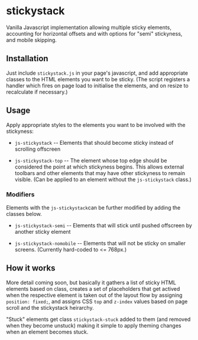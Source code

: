 # stickystack

Vanilla Javascript implementation allowing multiple sticky elements, accounting for horizontal offsets and with options for "semi" stickyness, and mobile skipping.

## Installation

Just include `stickystack.js` in your page's javascript, and add appropriate classes to the HTML elements you want to be sticky. (The script registers a handler which fires on page load to initialise the elements, and on resize to recalculate if necessary.)

## Usage

Apply appropriate styles to the elements you want to be involved with the stickyness:

* `js-stickystack` -- Elements that should become sticky instead of scrolling offscreen

* `js-stickystack-top` -- The element whose top edge should be considered the point at which stickyness begins. This allows external toolbars and other elements that may have other stickyness to remain visible. (Can be applied to an element without the `js-stickystack` class.)

### Modifiers

Elements with the `js-stickystack`can be further modified by adding the classes below.

* `js-stickystack-semi` -- Elements that will stick until pushed offscreen by another sticky element

* `js-stickystack-nomobile` -- Elements that will not be sticky on smaller screens. (Currently hard-coded to <= 768px.)

## How it works

More detail coming soon, but basically it gathers a list of sticky HTML elements based on class, creates a set of placeholders that get actived when the respective element is taken out of the layout flow by assigning `position: fixed;`, and assigns CSS `top` and `z-index` values based on page scroll and the stickystack heirarchy.

"Stuck" elements get class `stickystack-stuck` added to them (and removed when they become unstuck) making it simple to apply theming changes when an element becomes stuck.
